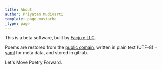 ```yaml
---
title: About
author: Priyatam Mudivarti
template: page.mustache
_type: page
---
```


This is a beta software, built by [Facjure LLC](http://www.facjure.com). 

Poems are restored from the [public domain](http://www.gutenberg.org), written in plain text (UTF-8) + [yaml](http://en.wikipedia.org/wiki/YAML) for meta data, and stored in github.

Let's Move Poetry Forward.

